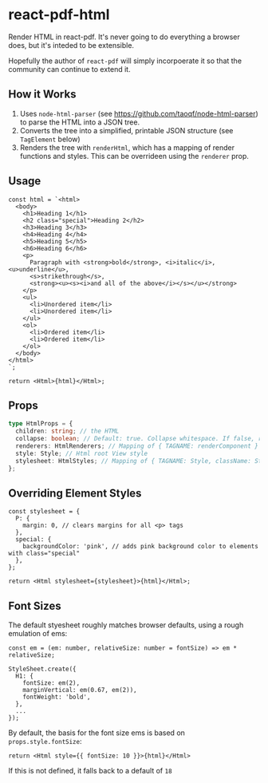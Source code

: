 # react-pdf-html

Render HTML in react-pdf. It's never going to do everything a browser does, but it's inteded to be extensible.

Hopefully the author of `react-pdf` will simply incorpoerate it so that the community can continue to extend it.

## How it Works

1. Uses `node-html-parser` (see https://github.com/taoqf/node-html-parser) to parse the HTML into a JSON tree.
2. Converts the tree into a simplified, printable JSON structure (see `TagElement` below)
3. Renders the tree with `renderHtml`, which has a mapping of render functions and styles. This can be overrideen using the `renderer` prop.

## Usage

```tsx
const html = `<html>
  <body>
    <h1>Heading 1</h1>
    <h2 class="special">Heading 2</h2>
    <h3>Heading 3</h3>
    <h4>Heading 4</h4>
    <h5>Heading 5</h5>
    <h6>Heading 6</h6>
    <p>
      Paragraph with <strong>bold</strong>, <i>italic</i>, <u>underline</u>,
      <s>strikethrough</s>,
      <strong><u><s><i>and all of the above</i></s></u></strong>
    </p>
    <ul>
      <li>Unordered item</li>
      <li>Unordered item</li>
    </ul>
    <ol>
      <li>Ordered item</li>
      <li>Ordered item</li>
    </ol>
  </body>
</html>
`;

return <Html>{html}</Html>;
```

## Props

```ts
type HtmlProps = {
  children: string; // the HTML
  collapse: boolean; // Default: true. Collapse whitespace. If false, render newlines as breaks
  renderers: HtmlRenderers; // Mapping of { TAGNAME: renderComponent }
  style: Style; // Html root View style
  stylesheet: HtmlStyles; // Mapping of { TAGNAME: Style, className: Style }
};
```

## Overriding Element Styles

```tsx
const stylesheet = {
  P: {
    margin: 0, // clears margins for all <p> tags
  },
  special: {
    backgroundColor: 'pink', // adds pink background color to elements with class="special"
  },
};

return <Html stylesheet={stylesheet}>{html}</Html>;
```

## Font Sizes
The default styesheet roughly matches browser defaults, using a rough emulation of ems:
```tsx
const em = (em: number, relativeSize: number = fontSize) => em * relativeSize;

StyleSheet.create({
  H1: {
    fontSize: em(2),
    marginVertical: em(0.67, em(2)),
    fontWeight: 'bold',
  },
  ...
});
```

By default, the basis for the font size ems is based on `props.style.fontSize`:
```tsx
return <Html style={{ fontSize: 10 }}>{html}</Html>
```

If this is not defined, it falls back to a default of `18`

